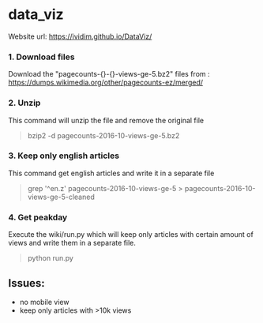 # data_viz
Website url: https://ividim.github.io/DataViz/


### 1. Download files
Download the "pagecounts-{}-{}-views-ge-5.bz2" files from :
https://dumps.wikimedia.org/other/pagecounts-ez/merged/

### 2. Unzip
This command will unzip the file and remove the original file
> bzip2 -d pagecounts-2016-10-views-ge-5.bz2

### 3. Keep only english articles

This command get english articles and write it in a separate file
> grep '^en\.z' pagecounts-2016-10-views-ge-5 >  pagecounts-2016-10-views-ge-5-cleaned

### 4. Get peakday
Execute the wiki/run.py which will keep only articles with certain amount of views and write them in a separate file.
> python run.py


## Issues:

- no mobile view
- keep only articles with >10k views




